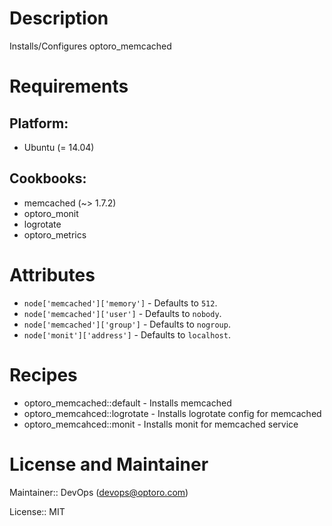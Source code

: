 # Description

Installs/Configures optoro_memcached

# Requirements

## Platform:

* Ubuntu (= 14.04)

## Cookbooks:

* memcached (~> 1.7.2)
* optoro_monit
* logrotate
* optoro_metrics

# Attributes

* `node['memcached']['memory']` -  Defaults to `512`.
* `node['memcached']['user']` -  Defaults to `nobody`.
* `node['memcached']['group']` -  Defaults to `nogroup`.
* `node['monit']['address']` -  Defaults to `localhost`.

# Recipes

* optoro_memcached::default - Installs memcached
* optoro_memcahced::logrotate - Installs logrotate config for memcached
* optoro_memcahced::monit - Installs monit for memcached service

# License and Maintainer

Maintainer:: DevOps (<devops@optoro.com>)

License:: MIT
